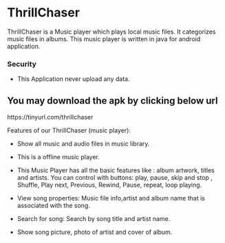 # ThrillChaser

ThrillChaser is a Music player which plays local music files. It categorizes music files in albums. This music player is written in java for android application.


<h3>Security </h3>

* This Application never upload any data. 


<h2>You may download the apk by clicking below url
 </h2>
 https://tinyurl.com/thrillchaser
 <br>


Features of our ThrillChaser (music player):

* Show all music and audio files in music library.

*  This is a offline music player.

*  This Music Player has all the basic features like : album artwork, titles and artists. You can control with buttons: play, pause, skip and stop , Shuffle, Play next, Previous, Rewind, Pause, repeat, loop playing.

*  View song properties: Music file info,artist and album name that is associated with the song.

*  Search for song: Search by song title and artist name.

*  Show song picture, photo of artist and cover of album.



